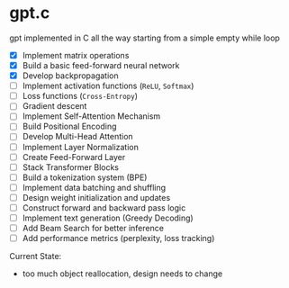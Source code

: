 # gpt.c

gpt implemented in C all the way starting from a simple empty while loop

- [X] Implement matrix operations
- [X] Build a basic feed-forward neural network  
- [X] Develop backpropagation 
- [ ] Implement activation functions (`ReLU`, `Softmax`)  
- [ ] Loss functions (`Cross-Entropy`)
- [ ] Gradient descent    
- [ ] Implement Self-Attention Mechanism  
- [ ] Build Positional Encoding  
- [ ] Develop Multi-Head Attention  
- [ ] Implement Layer Normalization  
- [ ] Create Feed-Forward Layer  
- [ ] Stack Transformer Blocks  
- [ ] Build a tokenization system (BPE)  
- [ ] Implement data batching and shuffling  
- [ ] Design weight initialization and updates  
- [ ] Construct forward and backward pass logic  
- [ ] Implement text generation (Greedy Decoding)  
- [ ] Add Beam Search for better inference  
- [ ] Add performance metrics (perplexity, loss tracking)  

Current State:

- too much object reallocation, design needs to change
